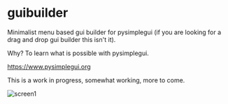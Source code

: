 # guibuilder
 Minimalist menu based gui builder for pysimplegui (if you are looking for a drag and drop gui builder this isn't it).
 
 Why? To learn what is possible with pysimplegui.
 
 https://www.pysimplegui.org
 
 This is a work in progress, somewhat working, more to come.
 
![screen1](https://user-images.githubusercontent.com/49209806/184450605-c53943ec-6b47-4f92-8443-7274a18b18f0.JPG)
